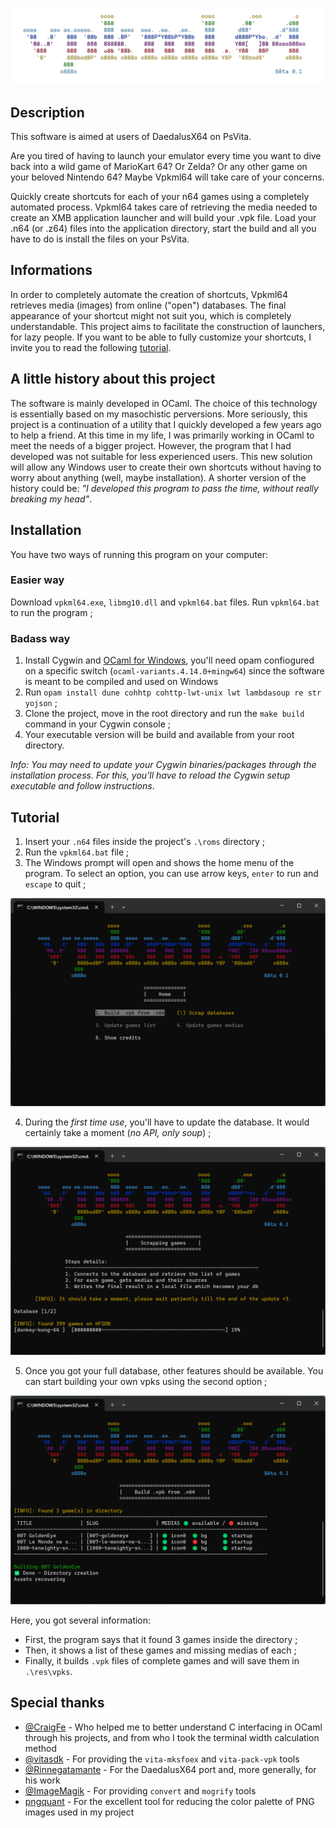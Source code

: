 
![Title - Vpkml64](images/title.png)

## Description
This software is aimed at users of DaedalusX64 on PsVita.

Are you tired of having to launch your emulator every time you want to dive back into a wild game of MarioKart 64? Or Zelda? Or any other game on your beloved Nintendo 64? Maybe Vpkml64 will take care of your concerns.

Quickly create shortcuts for each of your n64 games using a completely automated process. Vpkml64 takes care of retrieving the media needed to create an XMB application launcher and will build your .vpk file. Load your .n64 (or .z64) files into the application directory, start the build and all you have to do is install the files on your PsVita.

## Informations
In order to completely automate the creation of shortcuts, Vpkml64 retrieves media (images) from online ("open") databases. The final appearance of your shortcut might not suit you, which is completely understandable. This project aims to facilitate the construction of launchers, for lazy people. If you want to be able to fully customize your shortcuts, I invite you to read the following [tutorial](https://www.customprotocol.com/tuto-creer-bulles-custom-jeux-nintendo-64-pour-ps-vita/).

## A little history about this project
The software is mainly developed in OCaml. The choice of this technology is essentially based on my masochistic perversions. More seriously, this project is a continuation of a utility that I quickly developed a few years ago to help a friend. At this time in my life, I was primarily working in OCaml to meet the needs of a bigger project. However, the program that I had developed was not suitable for less experienced users. This new solution will allow any Windows user to create their own shortcuts without having to worry about anything (well, maybe installation). A shorter version of the history could be: _"I developed this program to pass the time, without really breaking my head"_.

## Installation
You have two ways of running this program on your computer:

### Easier way
Download `vpkml64.exe`, `libmg10.dll` and `vpkml64.bat` files. Run `vpkml64.bat` to run the program ;

### Badass way
1. Install Cygwin and [OCaml for Windows](https://fdopen.github.io/opam-repository-mingw/installation/), you'll need opam confiogured on a specific switch (`ocaml-variants.4.14.0+mingw64`) since the software is meant to be compiled and used on Windows
2. Run `opam install dune cohhtp cohttp-lwt-unix lwt lambdasoup re str yojson` ;
3. Clone the project, move in the root directory and run the `make build` command in your Cygwin console ;
4. Your executable version will be build and available from your root directory.

_*Info*: You may need to update your Cygwin binaries/packages through the installation process. For this, you'll have to reload the Cygwin setup executable and follow instructions_.

## Tutorial
1. Insert your  `.n64` files inside the project's `.\roms` directory ;
2. Run the `vpkml64.bat` file ;
3. The Windows prompt will open and shows the home menu of the program. To select an option, you can use arrow keys, `enter` to run and `escape` to quit ;

![Screenshot - Home First Use](images/home.png)

4. During the _first time use_, you'll have to update the database. It would certainly take a moment (_no API, only soup_) ;

![Screenshot - Scrapping Feature](images/scrapping.png)

5. Once you got your full database, other features should be available. You can start building your own vpks using the second option ;

![Screenshot - Building Feature](images/building.png)

Here, you got several information:
- First, the program says that it found 3 games inside the directory ;
- Then, it shows a list of these games and missing medias of each ;
- Finally, it builds `.vpk` files of complete games and will save them in `.\res\vpks`.

## Special thanks
- [@CraigFe](https://github.com/craigfe/progress/) - Who helped me to better understand C interfacing in OCaml through his projects, and from who I took the terminal width calculation method 
- [@vitasdk](https://github.com/vitasdk/vita-toolchain) - For providing the `vita-mksfoex` and `vita-pack-vpk` tools
- [@Rinnegatamante](https://github.com/Rinnegatamante/DaedalusX64-vitaGL) - For the DaedalusX64 port and, more generally, for his work
- [@ImageMagik](https://github.com/ImageMagick/ImageMagick) - For providing `convert` and `mogrify` tools
- [pngquant](https://pngquant.org/) - For the excellent tool for reducing the color palette of PNG images used in my project